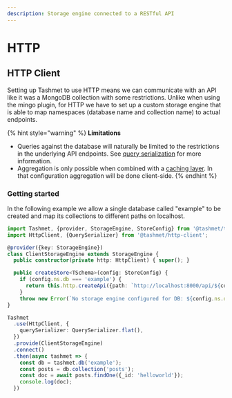 ```yaml
---
description: Storage engine connected to a RESTful API
---
```


# HTTP

## HTTP Client

Setting up Tashmet to use HTTP means we can communicate with an API like it was a MongoDB collection with some restrictions. Unlike when using the mingo plugin, for HTTP we have to set up a custom storage engine that is able to map namespaces (database name and collection name) to actual endpoints.&#x20;

{% hint style="warning" %}
**Limitations**

* Queries against the database will naturally be limited to the restrictions in the underlying API endpoints. See [query serialization](query-serialization.md) for more information.
* Aggregation is only possible when combined with a [caching layer](caching.md). In that configuration aggregation will be done client-side.
{% endhint %}

### Getting started

In the following example we allow a single database called "example" to be created and map its collections to different paths on localhost.

```typescript
import Tashmet, {provider, StorageEngine, StoreConfig} from '@tashmet/tashmet';
import HttpClient, {QuerySerializer} from '@tashmet/http-client';

@provider({key: StorageEngine})
class ClientStorageEngine extends StorageEngine {
  public constructor(private http: HttpClient) { super(); }

  public createStore<TSchema>(config: StoreConfig) {
    if (config.ns.db === 'example') {
      return this.http.createApi({path: `http://localhost:8000/api/${config.ns.coll}`, ...config})
    }
    throw new Error(`No storage engine configured for DB: ${config.ns.db}`});
}

Tashmet
  .use(HttpClient, {
    querySerializer: QuerySerializer.flat(),
  })
  .provide(ClientStorageEngine)
  .connect()
  .then(async tashmet => {
    const db = tashmet.db('example');
    const posts = db.collection('posts');
    const doc = await posts.findOne({_id: 'helloworld'});
    console.log(doc);
  })

```

